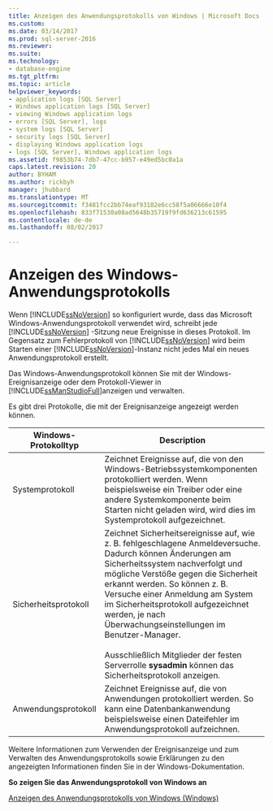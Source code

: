 ```yaml
---
title: Anzeigen des Anwendungsprotokolls von Windows | Microsoft Docs
ms.custom: 
ms.date: 03/14/2017
ms.prod: sql-server-2016
ms.reviewer: 
ms.suite: 
ms.technology:
- database-engine
ms.tgt_pltfrm: 
ms.topic: article
helpviewer_keywords:
- application logs [SQL Server]
- Windows application logs [SQL Server]
- viewing Windows application logs
- errors [SQL Server], logs
- system logs [SQL Server]
- security logs [SQL Server]
- displaying Windows application logs
- logs [SQL Server], Windows application logs
ms.assetid: f9853b74-7db7-47cc-b957-e49ed5bc0a1a
caps.latest.revision: 20
author: BYHAM
ms.author: rickbyh
manager: jhubbard
ms.translationtype: MT
ms.sourcegitcommit: f3481fcc2bb74eaf93182e6cc58f5a06666e10f4
ms.openlocfilehash: 833f71530a08ad5648b35719f9fd636213c61595
ms.contentlocale: de-de
ms.lasthandoff: 08/02/2017

---
```

# <a name="viewing-the-windows-application-log"></a>Anzeigen des Windows-Anwendungsprotokolls
  Wenn [!INCLUDE[ssNoVersion](../../includes/ssnoversion-md.md)] so konfiguriert wurde, dass das Microsoft Windows-Anwendungsprotokoll verwendet wird, schreibt jede [!INCLUDE[ssNoVersion](../../includes/ssnoversion-md.md)] -Sitzung neue Ereignisse in dieses Protokoll. Im Gegensatz zum Fehlerprotokoll von [!INCLUDE[ssNoVersion](../../includes/ssnoversion-md.md)] wird beim Starten einer [!INCLUDE[ssNoVersion](../../includes/ssnoversion-md.md)]-Instanz nicht jedes Mal ein neues Anwendungsprotokoll erstellt.  
  
 Das Windows-Anwendungsprotokoll können Sie mit der Windows-Ereignisanzeige oder dem Protokoll-Viewer in [!INCLUDE[ssManStudioFull](../../includes/ssmanstudiofull-md.md)]anzeigen und verwalten.  
  
 Es gibt drei Protokolle, die mit der Ereignisanzeige angezeigt werden können.  
  
|Windows-Protokolltyp|Description|  
|----------------------|-----------------|  
|Systemprotokoll|Zeichnet Ereignisse auf, die von den Windows-Betriebssystemkomponenten protokolliert werden. Wenn beispielsweise ein Treiber oder eine andere Systemkomponente beim Starten nicht geladen wird, wird dies im Systemprotokoll aufgezeichnet.|  
|Sicherheitsprotokoll|Zeichnet Sicherheitsereignisse auf, wie z. B. fehlgeschlagene Anmeldeversuche. Dadurch können Änderungen am Sicherheitssystem nachverfolgt und mögliche Verstöße gegen die Sicherheit erkannt werden. So können z. B. Versuche einer Anmeldung am System im Sicherheitsprotokoll aufgezeichnet werden, je nach Überwachungseinstellungen im Benutzer-Manager.<br /><br /> Ausschließlich Mitglieder der festen Serverrolle **sysadmin** können das Sicherheitsprotokoll anzeigen.|  
|Anwendungsprotokoll|Zeichnet Ereignisse auf, die von Anwendungen protokolliert werden. So kann eine Datenbankanwendung beispielsweise einen Dateifehler im Anwendungsprotokoll aufzeichnen.|  
  
 Weitere Informationen zum Verwenden der Ereignisanzeige und zum Verwalten des Anwendungsprotokolls sowie Erklärungen zu den angezeigten Informationen finden Sie in der Windows-Dokumentation.  
  
 **So zeigen Sie das Anwendungsprotokoll von Windows an**  
  
 [Anzeigen des Anwendungsprotokolls von Windows &#40;Windows&#41;](../../relational-databases/performance/view-the-windows-application-log-windows-10.md)  
  
  
